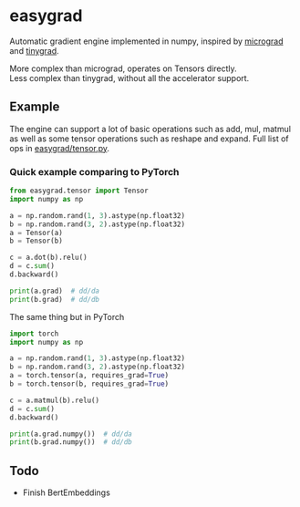 # easygrad
Automatic gradient engine implemented in numpy, inspired by [micrograd](https://github.com/karpathy/micrograd) and [tinygrad](https://github.com/tinygrad/tinygrad).

More complex than micrograd, operates on Tensors directly. <br>
Less complex than tinygrad, without all the accelerator support.

## Example
The engine can support a lot of basic operations such as add, mul, matmul as well as some tensor operations such as reshape and expand. Full list of ops in [easygrad/tensor.py](easygrad/tensor.py).

### Quick example comparing to PyTorch
```python
from easygrad.tensor import Tensor
import numpy as np

a = np.random.rand(1, 3).astype(np.float32)
b = np.random.rand(3, 2).astype(np.float32)
a = Tensor(a)
b = Tensor(b)

c = a.dot(b).relu()
d = c.sum()
d.backward()

print(a.grad)  # dd/da
print(b.grad)  # dd/db
```

The same thing but in PyTorch
```python
import torch
import numpy as np

a = np.random.rand(1, 3).astype(np.float32)
b = np.random.rand(3, 2).astype(np.float32)
a = torch.tensor(a, requires_grad=True)
b = torch.tensor(b, requires_grad=True)

c = a.matmul(b).relu()
d = c.sum()
d.backward()

print(a.grad.numpy())  # dd/da
print(b.grad.numpy())  # dd/db
```

## Todo
- Finish BertEmbeddings
